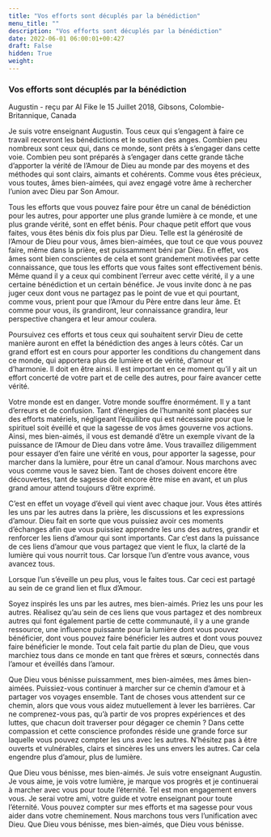```yaml
---
title: "Vos efforts sont décuplés par la bénédiction"
menu_title: ""
description: "Vos efforts sont décuplés par la bénédiction"
date: 2022-06-01 06:00:01+00:427
draft: False
hidden: True
weight:
---
```

### Vos efforts sont décuplés par la bénédiction

Augustin - reçu par Al Fike le 15 Juillet 2018, Gibsons, Colombie-Britannique, Canada

Je suis votre enseignant Augustin. Tous ceux qui s’engagent à faire ce travail recevront les bénédictions et le soutien des anges. Combien peu nombreux sont ceux qui, dans ce monde, sont prêts à s’engager dans cette voie. Combien peu sont préparés à s’engager dans cette grande tâche d’apporter la vérité de l’Amour de Dieu au monde par des moyens et des méthodes qui sont clairs, aimants et cohérents. Comme vous êtes précieux, vous toutes, âmes bien-aimées, qui avez engagé votre âme à rechercher l’union avec Dieu par Son Amour.

Tous les efforts que vous pouvez faire pour être un canal de bénédiction pour les autres, pour apporter une plus grande lumière à ce monde, et une plus grande vérité, sont en effet bénis. Pour chaque petit effort que vous faites, vous êtes bénis dix fois plus par Dieu. Telle est la générosité de l’Amour de Dieu pour vous, âmes bien-aimées, que tout ce que vous pouvez faire, même dans la prière, est puissamment béni par Dieu. En effet, vos âmes sont bien conscientes de cela et sont grandement motivées par cette connaissance, que tous les efforts que vous faites sont effectivement bénis. Même quand il y a ceux qui combinent l’erreur avec cette vérité, il y a une certaine bénédiction et un certain bénéfice. Je vous invite donc à ne pas juger ceux dont vous ne partagez pas le point de vue et qui pourtant, comme vous, prient pour que l’Amour du Père entre dans leur âme. Et comme pour vous, ils grandiront, leur connaissance grandira, leur perspective changera et leur amour coulera.

Poursuivez ces efforts et tous ceux qui souhaitent servir Dieu de cette manière auront en effet la bénédiction des anges à leurs côtés. Car un grand effort est en cours pour apporter les conditions du changement dans ce monde, qui apportera plus de lumière et de vérité, d’amour et d’harmonie. Il doit en être ainsi. Il est important en ce moment qu’il y ait un effort concerté de votre part et de celle des autres, pour faire avancer cette vérité.

Votre monde est en danger. Votre monde souffre énormément. Il y a tant d’erreurs et de confusion. Tant d’énergies de l’humanité sont placées sur des efforts matériels, négligeant l’équilibre qui est nécessaire pour que le spirituel soit éveillé et que la sagesse de vos âmes gouverne vos actions. Ainsi, mes bien-aimés, il vous est demandé d’être un exemple vivant de la puissance de l’Amour de Dieu dans votre âme. Vous travaillez diligemment pour essayer d’en faire une vérité en vous, pour apporter la sagesse, pour marcher dans la lumière, pour être un canal d’amour. Nous marchons avec vous comme vous le savez bien. Tant de choses doivent encore être découvertes, tant de sagesse doit encore être mise en avant, et un plus grand amour attend toujours d’être exprimé.

C’est en effet un voyage d’éveil qui vient avec chaque jour. Vous êtes attirés les uns par les autres dans la prière, les discussions et les expressions d’amour. Dieu fait en sorte que vous puissiez avoir ces moments d’échanges afin que vous puissiez apprendre les uns des autres, grandir et renforcer les liens d’amour qui sont importants. Car c’est dans la puissance de ces liens d’amour que vous partagez que vient le flux, la clarté de la lumière qui vous nourrit tous. Car lorsque l’un d’entre vous avance, vous avancez tous.

Lorsque l’un s’éveille un peu plus, vous le faites tous. Car ceci est partagé au sein de ce grand lien et flux d’Amour.

Soyez inspirés les uns par les autres, mes bien-aimés. Priez les uns pour les autres. Réalisez qu’au sein de ces liens que vous partagez et des nombreux autres qui font également partie de cette communauté, il y a une grande ressource, une influence puissante pour la lumière dont vous pouvez bénéficier, dont vous pouvez faire bénéficier les autres et dont vous pouvez faire bénéficier le monde. Tout cela fait partie du plan de Dieu, que vous marchiez tous dans ce monde en tant que frères et sœurs, connectés dans l’amour et éveillés dans l’amour.

Que Dieu vous bénisse puissamment, mes bien-aimées, mes âmes bien-aimées. Puissiez-vous continuer à marcher sur ce chemin d’amour et à partager vos voyages ensemble. Tant de choses vous attendent sur ce chemin, alors que vous vous aidez mutuellement à lever les barrières. Car ne comprenez-vous pas, qu’à partir de vos propres expériences et des luttes, que chacun doit traverser pour dégager ce chemin ? Dans cette compassion et cette conscience profondes réside une grande force sur laquelle vous pouvez compter les uns avec les autres. N’hésitez pas à être ouverts et vulnérables, clairs et sincères les uns envers les autres. Car cela engendre plus d’amour, plus de lumière.

Que Dieu vous bénisse, mes bien-aimés. Je suis votre enseignant Augustin. Je vous aime, je vois votre lumière, je marque vos progrès et je continuerai à marcher avec vous pour toute l’éternité. Tel est mon engagement envers vous. Je serai votre ami, votre guide et votre enseignant pour toute l’éternité. Vous pouvez compter sur mes efforts et ma sagesse pour vous aider dans votre cheminement. Nous marchons tous vers l’unification avec Dieu. Que Dieu vous bénisse, mes bien-aimés, que Dieu vous bénisse.



